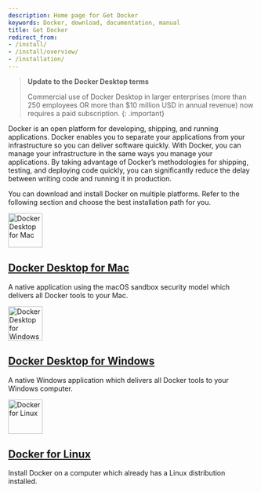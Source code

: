 ```yaml
---
description: Home page for Get Docker
keywords: Docker, download, documentation, manual
title: Get Docker
redirect_from:
- /install/
- /install/overview/
- /installation/
---
```


> **Update to the Docker Desktop terms**
>
> Commercial use of Docker Desktop in larger enterprises (more than 250
> employees OR more than $10 million USD in annual revenue) now requires a paid
> subscription.
{: .important}

Docker is an open platform for developing, shipping, and running applications.
Docker enables you to separate your applications from your infrastructure so you
can deliver software quickly. With Docker, you can manage your infrastructure in
the same ways you manage your applications. By taking advantage of Docker’s
methodologies for shipping, testing, and deploying code quickly, you can
significantly reduce the delay between writing code and running it in production.

You can download and install Docker on multiple platforms. Refer to the following
section and choose the best installation path for you.

<div class="component-container">
    <!--start row-->
    <div class="row">
        <div class="col-xs-12 col-sm-12 col-md-12 col-lg-4 block">
            <div class="component">
                <div class="component-icon">
                    <a href="/desktop/mac/install/"><img src="/images/apple_48.svg" alt="Docker Desktop for Mac" width="70" height="70"></a>
                </div>
                <h2 id="docker-for-mac"><a href="/desktop/mac/install/">Docker Desktop for Mac</a></h2>
                <p>A native application using the macOS sandbox security model which delivers all Docker tools to your Mac.</p>
            </div>
        </div>
        <div class="col-xs-12 col-sm-12 col-md-12 col-lg-4 block">
            <div class="component">
                <div class="component-icon">
                    <a href="/desktop/windows/install/"><img src="/images/windows_48.svg" alt="Docker Desktop for Windows" width="70" height="70"></a>
                </div>
                <h2 id="docker-for-windows/install/"><a href="/desktop/windows/install/">Docker Desktop for Windows</a></h2>
                <p>A native Windows application which delivers all Docker tools to your Windows computer.</p>
            </div>
        </div>
        <div class="col-xs-12 col-sm-12 col-md-12 col-lg-4 block">
            <div class="component">
                <div class="component-icon">
                    <a href="/desktop/linux/install/"><img src="/images/linux_48.svg" alt="Docker for Linux" width="70" height="70"></a>
                </div>
                <h2 id="docker-for-linux"><a href="/desktop/linux/install/">Docker for Linux</a></h2>
                <p>Install Docker on a computer which already has a Linux distribution installed.</p>
            </div>
        </div>
    </div>
</div>
